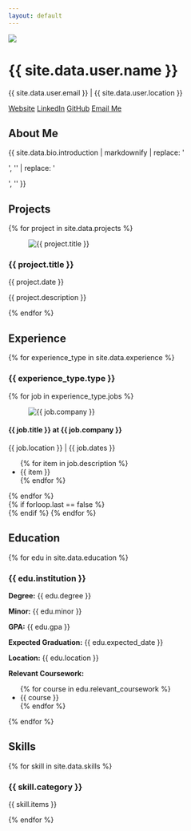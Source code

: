 ```yaml
---
layout: default
---
```


<div class="hero min-h-screen bg-base-100">
    <div class="hero-content flex-col lg:flex-row-reverse">
        <img src="{{ site.data.user.picture | relative_url }}" class="max-w-sm rounded-lg shadow-2xl" />
        <div>
            <h1 class="text-5xl font-bold">{{ site.data.user.name }}</h1>
            <p class="py-6">
                {{ site.data.user.email }} | {{ site.data.user.location }}
            </p>
            <a href="{{ site.data.user.website }}" class="btn btn-primary">Website</a>
            <a href="https://{{ site.data.user.linkedin }}" class="btn btn-secondary">LinkedIn</a>
            <a href="{{ site.data.user.github }}" class="btn btn-accent">GitHub</a>
            <a href="mailto:{{ site.data.user.email }}" class="btn btn-ghost">Email Me</a>
        </div>
    </div>
</div>

<div class="container mx-auto p-8">
    <section id="about" class="py-12">
        <h2 class="text-4xl font-bold text-center mb-8 bg-gradient-to-r from-primary to-accent text-transparent bg-clip-text">About Me</h2>
        <div class="card bg-base-100 shadow-xl">
            <div class="card-body">
                <p class="text-lg">{{ site.data.bio.introduction | markdownify | replace: '<p>', '' | replace: '</p>', '' }}</p>
            </div>
        </div>
    </section>
    <section id="projects" class="py-12">
        <h2 class="text-4xl font-bold text-center mb-8 bg-gradient-to-r from-primary to-accent text-transparent bg-clip-text">Projects</h2>
        <div class="space-y-8">
            {% for project in site.data.projects %}
            <div class="card flex-col md:flex-row bg-base-100 shadow-xl">
                <figure class="w-full md:w-1/3 p-4"><img src="{{ project.image | relative_url }}" alt="{{ project.title }}" class="rounded-lg object-cover h-full w-full"></figure>
                <div class="card-body w-full md:w-2/3">
                    <h3 class="card-title">{{ project.title }}</h3>
                    <p class="text-sm">{{ project.date }}</p>
                    <p>{{ project.description }}</p>
                </div>
            </div>
            {% endfor %}
        </div>
    </section>
    <section id="experience" class="py-12">
        <h2 class="text-4xl font-bold text-center mb-8 bg-gradient-to-r from-primary to-accent text-transparent bg-clip-text">Experience</h2>
        {% for experience_type in site.data.experience %}
        <h3 class="text-3xl font-bold mb-6 text-center">{{ experience_type.type }}</h3>
        <div class="space-y-8">
            {% for job in experience_type.jobs %}
            <div class="card flex-col md:flex-row bg-base-100 shadow-xl">
                <figure class="w-full md:w-1/4 p-4"><img src="{{ job.image | relative_url }}" alt="{{ job.company }}" class="object-contain h-32 md:h-full"></figure>
                <div class="card-body w-full md:w-3/4">
                    <h4 class="card-title">{{ job.title }} at {{ job.company }}</h4>
                    <p class="text-sm text-gray-500">{{ job.location }} | {{ job.dates }}</p>
                    <ul class="list-disc pl-5">
                        {% for item in job.description %}
                        <li>{{ item }}</li>
                        {% endfor %}
                    </ul>
                </div>
            </div>
            {% endfor %}
        </div>
        {% if forloop.last == false %}<div class="divider my-12"></div>{% endif %}
        {% endfor %}
    </section>
    <section id="education" class="py-12">
         <h2 class="text-4xl font-bold text-center mb-8 bg-gradient-to-r from-primary to-accent text-transparent bg-clip-text">Education</h2>
         {% for edu in site.data.education %}
         <div class="card bg-base-100 shadow-xl">
             <div class="card-body">
                 <h3 class="card-title">{{ edu.institution }}</h3>
                 <p><strong>Degree:</strong> {{ edu.degree }}</p>
                 <p><strong>Minor:</strong> {{ edu.minor }}</p>
                 <p><strong>GPA:</strong> {{ edu.gpa }}</p>
                 <p><strong>Expected Graduation:</strong> {{ edu.expected_date }}</p>
                 <p><strong>Location:</strong> {{ edu.location }}</p>
                 <p class="mt-2"><strong>Relevant Coursework:</strong></p>
                 <ul class="list-disc pl-5">
                   {% for course in edu.relevant_coursework %}
                     <li>{{ course }}</li>
                   {% endfor %}
                 </ul>
             </div>
         </div>
         {% endfor %}
     </section>
     <section id="skills" class="py-12">
         <h2 class="text-4xl font-bold text-center mb-8 bg-gradient-to-r from-primary to-accent text-transparent bg-clip-text">Skills</h2>
         <div class="grid grid-cols-1 md:grid-cols-2 gap-8">
           {% for skill in site.data.skills %}
             <div class="card bg-base-100 shadow-xl">
                 <div class="card-body">
                     <h3 class="card-title">{{ skill.category }}</h3>
                     <p>{{ skill.items }}</p>
                 </div>
             </div>
           {% endfor %}
         </div>
     </section>
</div>
